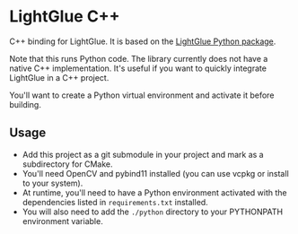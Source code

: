 # LightGlue C++

C++ binding for LightGlue. It is based on the [LightGlue Python package](https://github.com/cvg/LightGlue).

Note that this runs Python code. The library currently does not have a native C++ implementation. It's useful if you want to quickly integrate LightGlue in a C++ project.

You'll want to create a Python virtual environment and activate it before building.

## Usage

* Add this project as a git submodule in your project and mark as a subdirectory for CMake.
* You'll need OpenCV and pybind11 installed (you can use vcpkg or install to your system).
* At runtime, you'll need to have a Python environment activated with the dependencies listed in `requirements.txt` installed.
* You will also need to add the `./python` directory to your PYTHONPATH environment variable.
